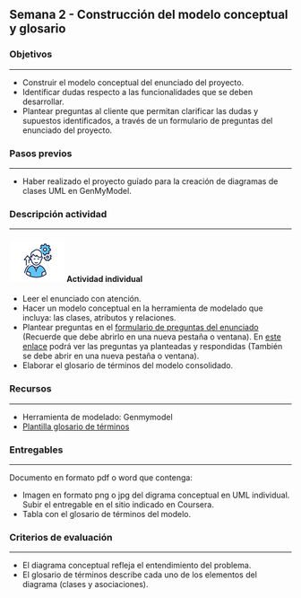 
## Semana 2 - Construcción del modelo conceptual y glosario

### Objetivos

---
* Construir el modelo conceptual del enunciado del proyecto. 
* Identificar dudas respecto a las funcionalidades que se deben desarrollar. 
* Plantear preguntas al cliente que permitan clarificar las dudas y supuestos identificados, a través de un formulario de preguntas del enunciado del proyecto. 

### Pasos previos

---
* Haber realizado el proyecto guíado para la creación de diagramas de clases UML en GenMyModel. 

### Descripción actividad

---
#### ![](./../../assets/images/individuo.png) Actividad individual

* Leer el enunciado con atención. 
* Hacer un modelo conceptual en la herramienta de modelado que incluya: las clases, atributos y relaciones. 
* Plantear preguntas en el [formulario de preguntas del enunciado ](https://forms.office.com/r/QerW3bNXYc) (Recuerde que debe abrirlo en una nueva pestaña o ventana). En [este enlace](https://uniandes-my.sharepoint.com/:x:/g/personal/misovirtual-pea_uniandes_edu_co/EQIOVlIwCzlKr0MQl_rFqfsB7xgxckueNH4HQ6xZchrBpw?e=WwtmOu) podrá ver las preguntas ya planteadas y respondidas (También se debe abrir en una nueva pestaña o ventana).
* Elaborar el glosario de términos del modelo consolidado. 


### Recursos 

---
* Herramienta de modelado: Genmymodel 
* [Plantilla glosario de términos](MT1PEA-FM-Glosario.md) 

### Entregables

---
Documento en formato pdf o word que contenga:
* Imagen en formato png o jpg del digrama conceptual en UML individual. Subir el entregable en el sitio indicado en Coursera.
* Tabla con el glosario de términos del modelo.  

### Criterios de evaluación

---

* El diagrama conceptual refleja el entendimiento del problema.
* El glosario de términos describe cada uno de los elementos del diagrama (clases y asociaciones).
